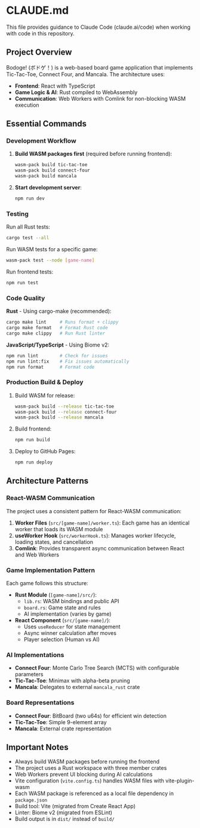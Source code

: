 # CLAUDE.md

This file provides guidance to Claude Code (claude.ai/code) when working with code in this repository.

## Project Overview

Bodoge! (ボドゲ！) is a web-based board game application that implements Tic-Tac-Toe, Connect Four, and Mancala. The architecture uses:
- **Frontend**: React with TypeScript
- **Game Logic & AI**: Rust compiled to WebAssembly
- **Communication**: Web Workers with Comlink for non-blocking WASM execution

## Essential Commands

### Development Workflow

1. **Build WASM packages first** (required before running frontend):
   ```bash
   wasm-pack build tic-tac-toe
   wasm-pack build connect-four
   wasm-pack build mancala
   ```

2. **Start development server**:
   ```bash
   npm run dev
   ```

### Testing

Run all Rust tests:
```bash
cargo test --all
```

Run WASM tests for a specific game:
```bash
wasm-pack test --node [game-name]
```

Run frontend tests:
```bash
npm run test
```

### Code Quality

**Rust** - Using cargo-make (recommended):
```bash
cargo make lint     # Runs format + clippy
cargo make format   # Format Rust code
cargo make clippy   # Run Rust linter
```

**JavaScript/TypeScript** - Using Biome v2:
```bash
npm run lint        # Check for issues
npm run lint:fix    # Fix issues automatically
npm run format      # Format code
```

### Production Build & Deploy

1. Build WASM for release:
   ```bash
   wasm-pack build --release tic-tac-toe
   wasm-pack build --release connect-four
   wasm-pack build --release mancala
   ```

2. Build frontend:
   ```bash
   npm run build
   ```

3. Deploy to GitHub Pages:
   ```bash
   npm run deploy
   ```

## Architecture Patterns

### React-WASM Communication

The project uses a consistent pattern for React-WASM communication:

1. **Worker Files** (`src/[game-name]/worker.ts`): Each game has an identical worker that loads its WASM module
2. **useWorker Hook** (`src/workerHook.ts`): Manages worker lifecycle, loading states, and cancellation
3. **Comlink**: Provides transparent async communication between React and Web Workers

### Game Implementation Pattern

Each game follows this structure:
- **Rust Module** (`[game-name]/src/`):
  - `lib.rs`: WASM bindings and public API
  - `board.rs`: Game state and rules
  - AI implementation (varies by game)
- **React Component** (`src/[game-name]/`):
  - Uses `useReducer` for state management
  - Async winner calculation after moves
  - Player selection (Human vs AI)

### AI Implementations

- **Connect Four**: Monte Carlo Tree Search (MCTS) with configurable parameters
- **Tic-Tac-Toe**: Minimax with alpha-beta pruning
- **Mancala**: Delegates to external `mancala_rust` crate

### Board Representations

- **Connect Four**: BitBoard (two u64s) for efficient win detection
- **Tic-Tac-Toe**: Simple 9-element array
- **Mancala**: External crate representation

## Important Notes

- Always build WASM packages before running the frontend
- The project uses a Rust workspace with three member crates
- Web Workers prevent UI blocking during AI calculations
- Vite configuration (`vite.config.ts`) handles WASM files with vite-plugin-wasm
- Each WASM package is referenced as a local file dependency in `package.json`
- Build tool: Vite (migrated from Create React App)
- Linter: Biome v2 (migrated from ESLint)
- Build output is in `dist/` instead of `build/`